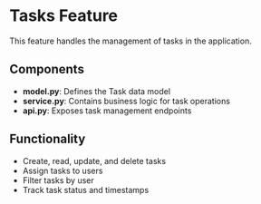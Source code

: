 # Tasks Feature

This feature handles the management of tasks in the application.

## Components

- **model.py**: Defines the Task data model
- **service.py**: Contains business logic for task operations
- **api.py**: Exposes task management endpoints

## Functionality

- Create, read, update, and delete tasks
- Assign tasks to users
- Filter tasks by user
- Track task status and timestamps
